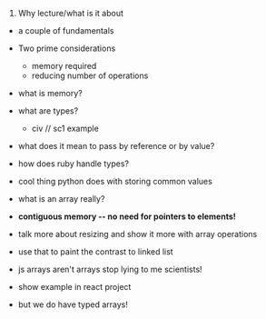 1. Why lecture/what is it about
  - a couple of fundamentals

  - Two prime considerations
    - memory required
    - reducing number of operations

  - what is memory?
  - what are types?
    - civ // sc1 example
  - what does it mean to pass by reference or by value?

  - how does ruby handle types?
  - cool thing python does with storing common values

  - what is an array really?
  - **contiguous memory -- no need for pointers to elements!**
  - talk more about resizing and show it more with array operations
  - use that to paint the contrast to linked list
  - js arrays aren't arrays stop lying to me scientists!
  - show example in react project
  - but we do have typed arrays!
